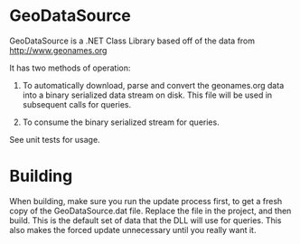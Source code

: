 GeoDataSource
=============
GeoDataSource is a .NET Class Library based off of the data from http://www.geonames.org 

It has two methods of operation:

1. To automatically download, parse and convert the geonames.org data into a binary serialized data stream on disk.  This file will be used in subsequent calls for queries.

2. To consume the binary serialized stream for queries.

See unit tests for usage.


Building
========
When building, make sure you run the update process first, to get a fresh copy of the GeoDataSource.dat file.  Replace the file in the project, and then build.  This is the default set of data that the DLL will use for queries.  This also makes the forced update unnecessary until you really want it.